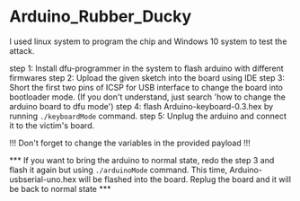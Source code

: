 # Arduino_Rubber_Ducky

I used linux system to program the chip and Windows 10 system to test the attack.

step 1: Install dfu-programmer in the system to flash arduino with different firmwares
step 2: Upload the given sketch into the board using IDE
step 3: Short the first two pins of ICSP for USB interface to change the board into bootloader mode.
    (If you don't understand, just search 'how to change the arduino board to dfu mode')
step 4: flash Arduino-keyboard-0.3.hex by running `./keyboardMode` command.
step 5: Unplug the arduino and connect it to the victim's board.

!!! Don't forget to change the variables in the provided payload !!!

*** If you want to bring the arduino to normal state, redo the step 3 and flash it again but using `./arduinoMode` command. This time, Arduino-usbserial-uno.hex will be flashed into the board. Replug the board and it will be back to normal state ***
